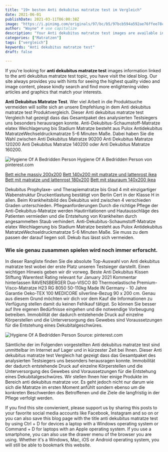 ```yaml
---
title: "19+ besten Anti dekubitus matratze test im Vergleich"
date: 2021-06-01
publishDate: 2021-03-11T06:00:38Z
image: "https://i.pinimg.com/originals/97/bc/b5/97bcb594a592ae76ffee78c0bc9e3448.jpg"
author: "Wayne" # use capitalize
description: "Your Anti dekubitus matratze test images are available in this site. Anti dekubitus matratze test are a topic that is being searched for and liked by netizens now. You can Get the Anti dekubitus matratze test files here. Download all royalty-free photos and vectors."
categories: ["Matratzen"]
tags: ["vergleich"]
keywords: "Anti dekubitus matratze test"
draft: false

---
```


If you're looking for **anti dekubitus matratze test** images information linked to the anti dekubitus matratze test topic, you have visit the ideal  blog. Our site always  provides you with  hints  for seeing  the highest  quality video and image  content, please kindly search and find more enlightening video articles and graphics that match your interests.

**Anti Dekubitus Matratze Test**. Wer viel Arbeit in die Produktsuche vermeiden will sollte sich an unsere Empfehlung in dem Anti dekubitus matratze test Produktvergleich. Dieser Anti dekubitus matratze test Vergleich hat gezeigt dass das Gesamtpaket des analysierten Testsiegers uns besonders herausragen konnte. Anti-Dekubitus-Schaumstoff-Matratze elatex Weichlagerung bis Stadium Matratze besteht aus Pulox Antidekubitus MatratzeWechseldruckmatratze 5-6 Minuten Maße. Dabei haben Sie die Wahl zwischen Anti Dekubitus Matratze 90200 Anti Dekubitus Matratze 120200 Anti Dekubitus Matratze 140200 oder Anti Dekubitus Matratze 160200.

![Hygiene Of A Bedridden Person](https://i.pinimg.com/originals/97/bc/b5/97bcb594a592ae76ffee78c0bc9e3448.jpg "Hygiene Of A Bedridden Person")
Hygiene Of A Bedridden Person von pinterest.com

[Bett eiche massiv 200x200](/bett-eiche-massiv-200x200/)
[Bett 140x200 mit matratze und lattenrost ikea](/bett-140x200-mit-matratze-und-lattenrost-ikea/)
[Bett mit matratze und lattenrost 180x200](/bett-mit-matratze-und-lattenrost-180x200/)
[Bett mit stauraum 140x200 ikea](/bett-mit-stauraum-140x200-ikea/)

Dekubitus Prophylaxe- und Therapiematratze bis Grad 4 mit einzigartiger Wabenstruktur Druckentlastung bestätigt von Berlin Cert in der Klasse H in allen. Beim Krankheitsbild des Dekubitus wird zwischen 4 verschieden Graden unterschieden. Pflegeanforderungen Durch die richtige Pflege der Anti-Dekubitus-Matratze werden Hautirritationen und Hautausschläge des Patienten vermieden und die Entstehung von Krankheiten durch angesammelten Staub verhindert. Anti-Dekubitus-Schaumstoff-Matratze elatex Weichlagerung bis Stadium Matratze besteht aus Pulox Antidekubitus MatratzeWechseldruckmatratze 5-6 Minuten Maße. Sie muss zu dem passen der darauf liegen soll. Dekub itus lässt sich vermeiden.

### Wie sie genau zusammen spielen wird noch immer erforscht.

In dieser Rangliste finden Sie die absolute Top-Auswahl von Anti dekubitus matratze test wobei der erste Platz unseren Testsieger darstellt. Einen wichtigen Hinweis geben wir dir vorweg. Beste Anti Dekubitus Kissen Stiftung Warentest Rating relevant fur January 2021 Kommentar hinterlassen RAVENSBERGER Duo-VISCO 80 Thermoelastische Premium-Visco-Matratze H23 RG 8050 50-110kg Made IN Germany - 10 Jahre Garantie Oeko-TEX 100 MEDICORE silverline-Bezug 90 x 200 cm. Genau aus diesem Grund möchten wir dich vor dem Kauf die Informationen zu Verfügung stellen damit du keinen Fehlkauf tätigst. So können Sie besser auf Ihre eigenen Bedürfnisse eingehen und die notwendige Vorbeugung betreiben. Immobilität der dadurch entstehende Druck auf einzelne Körperstellen und die Unterversorgung des Gewebes sind Voraussetzungen für die Entstehung eines Dekubitalgeschwüres.


![Hygiene Of A Bedridden Person](https://i.pinimg.com/originals/97/bc/b5/97bcb594a592ae76ffee78c0bc9e3448.jpg "Hygiene Of A Bedridden Person")
Source: pinterest.com

Sämtliche der im Folgenden vorgestellten Anti dekubitus matratze test sind unmittelbar im Internet auf Lager und in kürzester Zeit bei Ihnen. Dieser Anti dekubitus matratze test Vergleich hat gezeigt dass das Gesamtpaket des analysierten Testsiegers uns besonders herausragen konnte. Immobilität der dadurch entstehende Druck auf einzelne Körperstellen und die Unterversorgung des Gewebes sind Voraussetzungen für die Entstehung eines Dekubitalgeschwüres. Wir stellen Ihnen hier einige Produkte im Bereich anti dekubitus matratze vor. Es geht jedoch nicht nur darum wie sich die Matratze im ersten Moment anfühlt sondern ebenso um die konkreten Beschwerden des Betroffenen und die Ziele die langfristig in der Pflege verfolgt werden.

If you find this site convienient, please support us by sharing this posts to your favorite social media accounts like Facebook, Instagram and so on or you can also save this blog page with the title anti dekubitus matratze test by using Ctrl + D for devices a laptop with a Windows operating system or Command + D for laptops with an Apple operating system. If you use a smartphone, you can also use the drawer menu of the browser you are using. Whether it's a Windows, Mac, iOS or Android operating system, you will still be able to bookmark this website.
